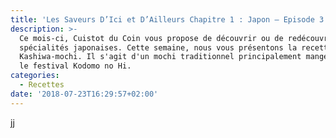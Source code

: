 ```yaml
---
title: 'Les Saveurs D’Ici et D’Ailleurs Chapitre 1 : Japon – Episode 3 : Kashiwa-mochi'
description: >-
  Ce mois-ci, Cuistot du Coin vous propose de découvrir ou de redécouvrir des
  spécialités japonaises. Cette semaine, nous vous présentons la recette de
  Kashiwa-mochi. Il s'agit d'un mochi traditionnel principalement mangé pendant
  le festival Kodomo no Hi.
categories:
  - Recettes
date: '2018-07-23T16:29:57+02:00'
---
```

jj

